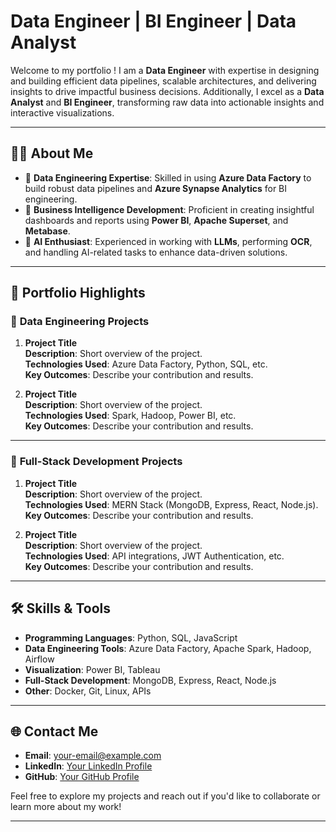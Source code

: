 # Data Engineer | BI Engineer | Data Analyst

Welcome to my portfolio ! I am a **Data Engineer** with expertise in designing and building efficient data pipelines, scalable architectures, and delivering insights to drive impactful business decisions. Additionally, I excel as a **Data Analyst** and **BI Engineer**, transforming raw data into actionable insights and interactive visualizations.



---

## 👨‍💻 About Me

- 🔹 **Data Engineering Expertise**: Skilled in using **Azure Data Factory** to build robust data pipelines and **Azure Synapse Analytics** for BI engineering.  
- 🔹 **Business Intelligence Development**: Proficient in creating insightful dashboards and reports using **Power BI**, **Apache Superset**, and **Metabase**.  
- 🔹 **AI Enthusiast**: Experienced in working with **LLMs**, performing **OCR**, and handling AI-related tasks to enhance data-driven solutions.

---
## 📁 Portfolio Highlights

### 🔷 **Data Engineering Projects**
1. **Project Title**  
   **Description**: Short overview of the project.  
   **Technologies Used**: Azure Data Factory, Python, SQL, etc.  
   **Key Outcomes**: Describe your contribution and results.

2. **Project Title**  
   **Description**: Short overview of the project.  
   **Technologies Used**: Spark, Hadoop, Power BI, etc.  
   **Key Outcomes**: Describe your contribution and results.

---

### 🔷 **Full-Stack Development Projects**
1. **Project Title**  
   **Description**: Short overview of the project.  
   **Technologies Used**: MERN Stack (MongoDB, Express, React, Node.js).  
   **Key Outcomes**: Describe your contribution and results.

2. **Project Title**  
   **Description**: Short overview of the project.  
   **Technologies Used**: API integrations, JWT Authentication, etc.  
   **Key Outcomes**: Describe your contribution and results.

---

## 🛠️ Skills & Tools

- **Programming Languages**: Python, SQL, JavaScript
- **Data Engineering Tools**: Azure Data Factory, Apache Spark, Hadoop, Airflow
- **Visualization**: Power BI, Tableau
- **Full-Stack Development**: MongoDB, Express, React, Node.js
- **Other**: Docker, Git, Linux, APIs

---

## 🌐 Contact Me

- **Email**: [your-email@example.com](mailto:your-email@example.com)
- **LinkedIn**: [Your LinkedIn Profile](https://www.linkedin.com/in/your-profile/)
- **GitHub**: [Your GitHub Profile](https://github.com/your-username)

Feel free to explore my projects and reach out if you'd like to collaborate or learn more about my work!

---

